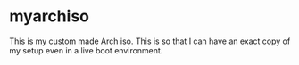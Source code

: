 # myarchiso
This is my custom made Arch iso. This is so that I can have an exact copy of my setup even in a live boot environment.

